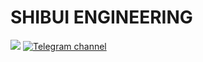 # SHIBUI ENGINEERING
[![](https://dcbadge.vercel.app/api/server/xVM25nypkx)](https://discord.gg/xVM25nypkx) 
[![Telegram channel](https://img.shields.io/badge/Telegram-2CA5E0?style=for-the-badge&logo=telegram&logoColor=white)](https://t.me/shibui_engineering)
